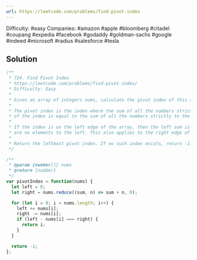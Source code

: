 ```yaml
---
url: https://leetcode.com/problems/find-pivot-index
---
```


Difficulty: #easy
Companies: #amazon #apple #bloomberg #citadel #coupang #expedia #facebook #godaddy #goldman-sachs #google #indeed #microsoft #radius #salesforce #tesla

## Solution

```javascript
/**
 * 724. Find Pivot Index
 * https://leetcode.com/problems/find-pivot-index/
 * Difficulty: Easy
 *
 * Given an array of integers nums, calculate the pivot index of this array.
 *
 * The pivot index is the index where the sum of all the numbers strictly to the left
 * of the index is equal to the sum of all the numbers strictly to the index's right.
 *
 * If the index is on the left edge of the array, then the left sum is 0 because there
 * are no elements to the left. This also applies to the right edge of the array.
 *
 * Return the leftmost pivot index. If no such index exists, return -1.
 */

/**
 * @param {number[]} nums
 * @return {number}
 */
var pivotIndex = function(nums) {
  let left = 0;
  let right = nums.reduce((sum, n) => sum + n, 0);

  for (let i = 0; i < nums.length; i++) {
    left += nums[i];
    right -= nums[i];
    if (left - nums[i] === right) {
      return i;
    }
  }

  return -1;
};

```
